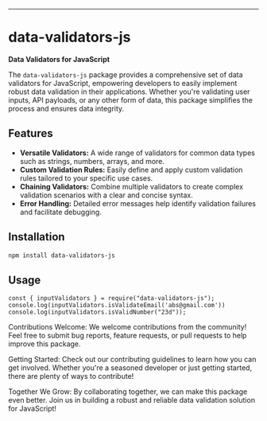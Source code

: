 ---

# data-validators-js

**Data Validators for JavaScript**

The `data-validators-js` package provides a comprehensive set of data validators for JavaScript, empowering developers to easily implement robust data validation in their applications. Whether you're validating user inputs, API payloads, or any other form of data, this package simplifies the process and ensures data integrity.

## Features

- **Versatile Validators:** A wide range of validators for common data types such as strings, numbers, arrays, and more.
- **Custom Validation Rules:** Easily define and apply custom validation rules tailored to your specific use cases.
- **Chaining Validators:** Combine multiple validators to create complex validation scenarios with a clear and concise syntax.
- **Error Handling:** Detailed error messages help identify validation failures and facilitate debugging.

## Installation

```bash
npm install data-validators-js
```

## Usage

```
const { inputValidators } = require("data-validators-js");
console.log(inputValidators.isValidateEmail('abs@gmail.com'))
console.log(inputValidators.isValidNumber("23d"));
```
Contributions Welcome: We welcome contributions from the community! Feel free to submit bug reports, feature requests, or pull requests to help improve this package.

Getting Started: Check out our contributing guidelines to learn how you can get involved. Whether you're a seasoned developer or just getting started, there are plenty of ways to contribute!

Together We Grow: By collaborating together, we can make this package even better. Join us in building a robust and reliable data validation solution for JavaScript!
